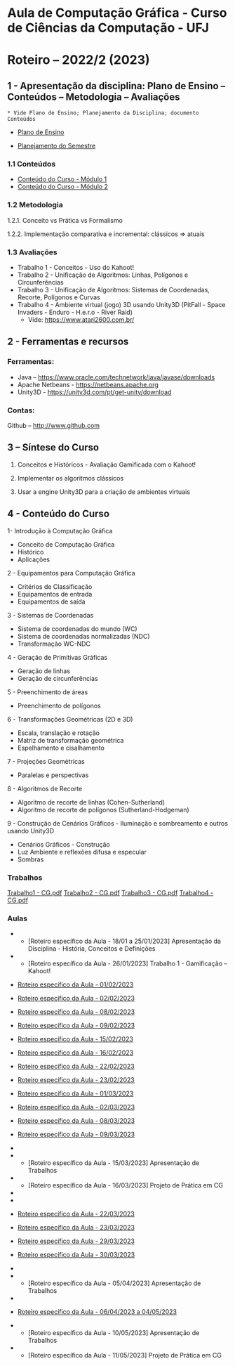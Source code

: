 # Aula de Computação Gráfica - Curso de Ciências da Computação - UFJ
# Roteiro – 2022/2 (2023)

## 1 - Apresentação da disciplina: Plano de Ensino – Conteúdos – Metodologia – Avaliações
	* Vide Plano de Ensino; Planejamento da Disciplina; documento Conteúdos

- [Plano de Ensino](https://github.com/marcoswagner-commits/aulacg/files/10428342/Plano_Ensino_CG_2022_2.2023.pdf)

- [Planejamento do Semestre](https://github.com/marcoswagner-commits/aulacg/files/10428338/Planejamento.do.Semestre_2022_CG.pdf)

### 1.1 Conteúdos
- [Conteúdo do Curso - Módulo 1](https://github.com/marcoswagner-commits/projetos_cg/files/8312409/ApostilaCG2021_Modulo1.pdf)
- [Conteúdo do Curso - Módulo 2](https://github.com/marcoswagner-commits/projetos_cg/files/8312410/ApostilaCG2021_Modulo2.pdf)


### 1.2 Metodologia

1.2.1. Conceito vs Prática vs Formalismo

1.2.2. Implementação comparativa e incremental: clássicos => atuais

### 1.3 Avaliações
- Trabalho 1 - Conceitos - Uso do Kahoot!
- Trabalho 2 - Unificação de Algoritmos: Linhas, Polígonos e Circunferências
- Trabalho 3 - Unificação de Algoritmos: Sistemas de Coordenadas, Recorte, Polígonos e Curvas
- Trabalho 4 - Ambiente virtual (jogo) 3D usando Unity3D (PitFall - Space Invaders - Enduro - H.e.r.o - River Raid) 
	- Vide: https://www.atari2600.com.br/ 

## 2  - Ferramentas e recursos

### Ferramentas:
- Java – https://www.oracle.com/technetwork/java/javase/downloads 
- Apache Netbeans - https://netbeans.apache.org
- Unity3D - https://unity3d.com/pt/get-unity/download

### Contas:
Github – http://www.github.com 


## 3 – Síntese do Curso

1. Conceitos e Históricos - Avaliação Gamificada com o Kahoot!

2. Implementar os algoritmos clássicos

3. Usar a engine Unity3D para a criação de ambientes virtuais

## 4 - Conteúdo do Curso
1- Introdução à Computação Gráfica
- Conceito de Computação Gráfica
- Histórico
- Aplicações

2 - Equipamentos para Computação Gráfica
- Critérios de Classificação
- Equipamentos de entrada
- Equipamentos de saída

3 - Sistemas de Coordenadas
- Sistema de coordenadas do mundo (WC)
- Sistema de coordenadas normalizadas (NDC)
- Transformação WC-NDC

4 - Geração de Primitivas Gráficas
- Geração de linhas
- Geração de circunferências

5 - Preenchimento de áreas
- Preenchimento de polígonos

6 - Transformações Geométricas (2D e 3D)
- Escala, translação e rotação
- Matriz de transformação geométrica
- Espelhamento e cisalhamento

7 - Projeções Geométricas
- Paralelas e perspectivas

8 - Algoritmos de Recorte
- Algoritmo de recorte de linhas (Cohen-Sutherland)
- Algoritmo de recorte de polígonos (Sutherland-Hodgeman)

9 - Construção de Cenários Gráficos - Iluminação e sombreamento e outros usando Unity3D
- Cenários Gráficos - Construção
- Luz Ambiente e reflexões difusa e especular
- Sombras


### Trabalhos
[Trabalho1 - CG.pdf](https://github.com/marcoswagner-commits/aulacg/files/10428426/Trabalho1.-.CG.pdf)
[Trabalho2 - CG.pdf](https://github.com/marcoswagner-commits/aulacg/files/10428428/Trabalho2.-.CG.pdf)
[Trabalho3 - CG.pdf](https://github.com/marcoswagner-commits/aulacg/files/10428433/Trabalho3.-.CG.pdf)
[Trabalho4 - CG.pdf](https://github.com/marcoswagner-commits/aulacg/files/10428437/Trabalho4.-.CG.pdf)




### Aulas
- - [Roteiro específico da Aula - 18/01 a 25/01/2023] Apresentação da Disciplina - História, Conceitos e Definições
- - [Roteiro específico da Aula - 26/01/2023] Trabalho 1 - Gamificação – Kahoot!

- [Roteiro específico da Aula - 01/02/2023](https://github.com/marcoswagner-commits/projetos_cg/blob/main/aula1.md)
- [Roteiro específico da Aula - 02/02/2023](https://github.com/marcoswagner-commits/projetos_cg/blob/main/aula2.md)
- [Roteiro específico da Aula - 08/02/2023](https://github.com/marcoswagner-commits/projetos_cg/blob/main/aula3.md)
- [Roteiro específico da Aula - 09/02/2023](https://github.com/marcoswagner-commits/projetos_cg/blob/main/aula4.md)
- [Roteiro específico da Aula - 15/02/2023](https://github.com/marcoswagner-commits/projetos_cg/blob/main/aula5.md)
- [Roteiro específico da Aula - 16/02/2023](https://github.com/marcoswagner-commits/projetos_cg/blob/main/aula6.md)
- [Roteiro específico da Aula - 22/02/2023](https://github.com/marcoswagner-commits/projetos_cg/blob/main/aula7.md)
- [Roteiro específico da Aula - 23/02/2023](https://github.com/marcoswagner-commits/projetos_cg/blob/main/aula7.md)
- [Roteiro específico da Aula - 01/03/2023](https://github.com/marcoswagner-commits/projetos_cg/blob/main/aula8.md)
- [Roteiro específico da Aula - 02/03/2023](https://github.com/marcoswagner-commits/projetos_cg/blob/main/aula9.md)
- [Roteiro específico da Aula - 08/03/2023](https://github.com/marcoswagner-commits/projetos_cg/blob/main/aula10.md)
- [Roteiro específico da Aula - 09/03/2023](https://github.com/marcoswagner-commits/projetos_cg/blob/main/aula11.md)
- 
- - [Roteiro específico da Aula - 15/03/2023] Apresentação de Trabalhos
- - [Roteiro específico da Aula - 16/03/2023] Projeto de Prática em CG
- 
- 
- [Roteiro específico da Aula - 22/03/2023](https://github.com/marcoswagner-commits/projetos_cg/blob/main/aula14.md)
- [Roteiro específico da Aula - 23/03/2023](https://github.com/marcoswagner-commits/projetos_cg/blob/main/aula15.md)
- [Roteiro específico da Aula - 29/03/2023](https://github.com/marcoswagner-commits/projetos_cg/blob/main/aula16.md)
- [Roteiro específico da Aula - 30/03/2023](https://github.com/marcoswagner-commits/projetos_cg/blob/main/aula17.md)
- 
- - [Roteiro específico da Aula - 05/04/2023] Apresentação de Trabalhos
- 
- [Roteiro específico da Aula - 06/04/2023 a 04/05/2023](https://github.com/marcoswagner-commits/projetos_cg/blob/main/aula18.md)
- - [Roteiro específico da Aula - 10/05/2023] Apresentação de Trabalhos
- - [Roteiro específico da Aula - 11/05/2023] Projeto de Prática em CG

